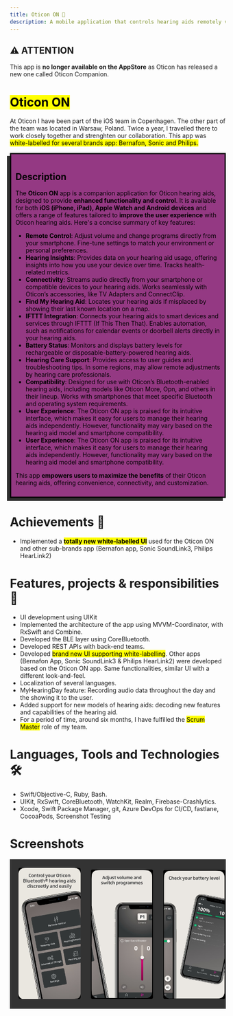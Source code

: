 ```yaml
---
title: Oticon ON 🦻
description: A mobile application that controls hearing aids remotely via BLE.
---
```


<style type="text/css">
div.scroll-container {
  background-color: #333;
  overflow: auto;
  white-space: nowrap;
  padding: 10px;
}
div.scroll-container img {
  padding: 10px;
}
img {
  width: 30%;
  height: 30%;
  border-radius: 1em;
}
.oticon-banner {
	color: black;
	background-color: #943983;
  padding: 10px;
  border: 3px solid black;
  margin: 15px 0;
  box-shadow: -7px 7px #2f2f2f;
}
</style>


<div class="caution">
	<h2>⚠️ ATTENTION</h2>
	<p>This app is <b>no longer available on the AppStore</b> as Oticon has released a new one called Oticon Companion.</p>
</div>

# <mark>Oticon ON</mark>

At Oticon I have been part of the iOS team in Copenhagen. The other part of the team was located in Warsaw, Poland. Twice a year, I travelled there to work closely together and strenghten our collaboration. This app was <mark>white-labelled for several brands app: Bernafon, Sonic and Philips.</mark>

<div class="oticon-banner">
	<h2>Description</h2>
	<p>The <b>Oticon ON</b> app is a companion application for Oticon hearing aids, designed to provide <b>enhanced functionality and control</b>. It is available for both <b>iOS (iPhone, iPad), Apple Watch and Android devices</b> and offers a range of features tailored to <b>improve the user experience</b> with Oticon hearing aids. Here's a concise summary of key features:</p>
	<ul>
    <li><b>Remote Control</b>: Adjust volume and change programs directly from your smartphone. Fine-tune settings to match your environment or personal preferences.</li>
    <li><b>Hearing Insights</b>: Provides data on your hearing aid usage, offering insights into how you use your device over time. Tracks health-related metrics.</li>
    <li><b>Connectivity</b>: Streams audio directly from your smartphone or compatible devices to your hearing aids. Works seamlessly with Oticon’s accessories, like TV Adapters and ConnectClip.</li>
    <li><b>Find My Hearing Aid</b>: Locates your hearing aids if misplaced by showing their last known location on a map.</li>
    <li><b>IFTTT Integration</b>: Connects your hearing aids to smart devices and services through IFTTT (If This Then That). Enables automation, such as notifications for calendar events or doorbell alerts directly in your hearing aids.</li>
    <li><b>Battery Status</b>: Monitors and displays battery levels for rechargeable or disposable-battery-powered hearing aids.</li>
    <li><b>Hearing Care Support</b>: Provides access to user guides and troubleshooting tips. In some regions, may allow remote adjustments by hearing care professionals.</li>
    <li><b>Compatibility</b>: Designed for use with Oticon’s Bluetooth-enabled hearing aids, including models like Oticon More, Opn, and others in their lineup. Works with smartphones that meet specific Bluetooth and operating system requirements.</li>
    <li><b>User Experience</b>: The Oticon ON app is praised for its intuitive interface, which makes it easy for users to manage their hearing aids independently. However, functionality may vary based on the hearing aid model and smartphone compatibility.</li>
    <li><b>User Experience</b>: The Oticon ON app is praised for its intuitive interface, which makes it easy for users to manage their hearing aids independently. However, functionality may vary based on the hearing aid model and smartphone compatibility.</li>
  </ul>
  <p>This app <b>empowers users to maximize the benefits</b> of their Oticon hearing aids, offering convenience, connectivity, and customization.</p>
</div>

# Achievements 🎉
- Implemented a <mark>**totally new white-labelled UI**</mark> used for the Oticon ON and other sub-brands app (Bernafon app, Sonic SoundLink3, Philips HearLink2)

# Features, projects & responsibilities 📖

- UI development using UIKit
- Implemented the architecture of the app using MVVM-Coordinator, with RxSwift and Combine.
- Developed the BLE layer using CoreBluetooth.
- Developed REST APIs with back-end teams.
- Developed <mark>brand new UI supporting white-labelling</mark>.
  Other apps (Bernafon App, Sonic SoundLink3 & Philips HearLink2) were developed based on the Oticon ON app. Same functionalities, similar UI with a different look-and-feel.
- Localization of several languages.
- MyHearingDay feature: Recording audio data throughout the day and the showing it to the user.
- Added support for new models of hearing aids: decoding new features and capabilities of the hearing aid.
- For a period of time, around six months, I have fulfilled the <mark>Scrum Master</mark> role of my team.

# Languages, Tools and Technologies 🛠️

- Swift/Objective-C, Ruby, Bash.
- UIKit, RxSwift, CoreBluetooth, WatchKit, Realm, Firebase-Crashlytics.
- Xcode, Swift Package Manager, git, Azure DevOps for CI/CD, fastlane, CocoaPods, Screenshot Testing

# Screenshots

<div class="scroll-container">
  <img src="../../public/img/oticon/01.jpg" alt="Oticon ON" title="Oticon ON"/>
  <img src="../../public/img/oticon/02.jpg" alt="Oticon ON" title="Oticon ON"/>
  <img src="../../public/img/oticon/03.jpg" alt="Oticon ON" title="Oticon ON"/>
  <img src="../../public/img/oticon/04.jpg" alt="Oticon ON" title="Oticon ON"/>
  <img src="../../public/img/oticon/05.jpg" alt="Oticon ON" title="Oticon ON"/>
  <img src="../../public/img/oticon/06.jpg" alt="Oticon ON" title="Oticon ON"/>
</div>
